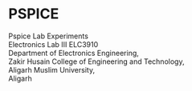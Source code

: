 # PSPICE
Pspice Lab Experiments \
Electronics Lab III ELC3910 \
Department of Electronics Engineering, \
Zakir Husain College of Engineering and Technology, \
Aligarh Muslim University, \
Aligarh
